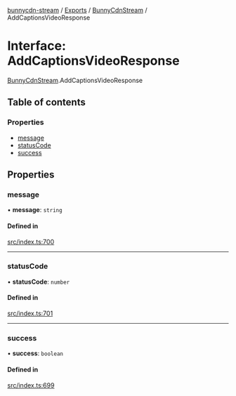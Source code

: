 [bunnycdn-stream](../README.md) / [Exports](../modules.md) / [BunnyCdnStream](../modules/BunnyCdnStream.md) / AddCaptionsVideoResponse

# Interface: AddCaptionsVideoResponse

[BunnyCdnStream](../modules/BunnyCdnStream.md).AddCaptionsVideoResponse

## Table of contents

### Properties

- [message](BunnyCdnStream.AddCaptionsVideoResponse.md#message)
- [statusCode](BunnyCdnStream.AddCaptionsVideoResponse.md#statuscode)
- [success](BunnyCdnStream.AddCaptionsVideoResponse.md#success)

## Properties

### message

• **message**: `string`

#### Defined in

[src/index.ts:700](https://github.com/dan-online/bunnycdn-stream/blob/72d3ec1/src/index.ts#L700)

___

### statusCode

• **statusCode**: `number`

#### Defined in

[src/index.ts:701](https://github.com/dan-online/bunnycdn-stream/blob/72d3ec1/src/index.ts#L701)

___

### success

• **success**: `boolean`

#### Defined in

[src/index.ts:699](https://github.com/dan-online/bunnycdn-stream/blob/72d3ec1/src/index.ts#L699)
